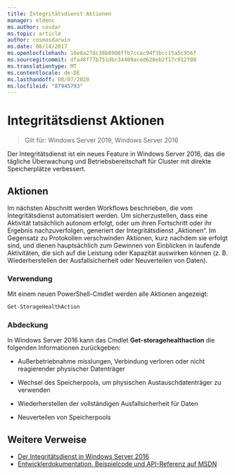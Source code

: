 ```yaml
---
title: Integritätsdienst Aktionen
manager: eldenc
ms.author: cosdar
ms.topic: article
author: cosmosdarwin
ms.date: 08/14/2017
ms.openlocfilehash: 16e8a27dc38b8908ffb7ccac94f3bcc15a5c956f
ms.sourcegitcommit: dfa48f77b751dbc34409aced628eb2f17c912f08
ms.translationtype: MT
ms.contentlocale: de-DE
ms.lasthandoff: 08/07/2020
ms.locfileid: "87945793"
---
```

# <a name="health-service-actions"></a>Integritätsdienst Aktionen

> Gilt für: Windows Server 2019, Windows Server 2016

Der Integritätsdienst ist ein neues Feature in Windows Server 2016, das die tägliche Überwachung und Betriebsbereitschaft für Cluster mit direkte Speicherplätze verbessert.

## <a name="actions"></a>Aktionen

Im nächsten Abschnitt werden Workflows beschrieben, die vom Integritätsdienst automatisiert werden. Um sicherzustellen, dass eine Aktivität tatsächlich autonom erfolgt, oder um ihren Fortschritt oder ihr Ergebnis nachzuverfolgen, generiert der Integritätsdienst „Aktionen“. Im Gegensatz zu Protokollen verschwinden Aktionen, kurz nachdem sie erfolgt sind, und dienen hauptsächlich zum Gewinnen von Einblicken in laufende Aktivitäten, die sich auf die Leistung oder Kapazität auswirken können (z. B. Wiederherstellen der Ausfallsicherheit oder Neuverteilen von Daten).

### <a name="usage"></a>Verwendung

Mit einem neuen PowerShell-Cmdlet werden alle Aktionen angezeigt:

```PowerShell
Get-StorageHealthAction
```

### <a name="coverage"></a>Abdeckung

In Windows Server 2016 kann das Cmdlet **Get-storagehealthaction** die folgenden Informationen zurückgeben:

-   Außerbetriebnahme misslungen, Verbindung verloren oder nicht reagierender physischer Datenträger

-   Wechsel des Speicherpools, um physischen Austauschdatenträger zu verwenden

-   Wiederherstellen der vollständigen Ausfallsicherheit für Daten

-   Neuverteilen von Speicherpools

## <a name="additional-references"></a>Weitere Verweise

- [Der Integritätsdienst in Windows Server 2016](health-service-overview.md)
- [Entwicklerdokumentation, Beispielcode und API-Referenz auf MSDN](https://msdn.microsoft.com/windowshealthservice)
